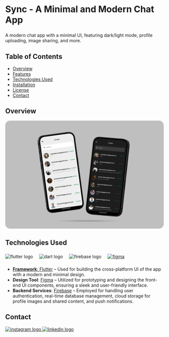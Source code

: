 <h1 align="left">Sync - A Minimal and Modern Chat App</h1>

###

<p align="left">A modern chat app with a minimal UI, featuring dark/light mode, profile uploading, image sharing, and more.</p>

###

## Table of Contents
- [Overview](#overview)
- [Features](#features)
- [Technologies Used](#technologies-used)
- [Installation](#installation)
- [License](#license)
- [Contact](#contact)

## Overview
<img src="sync-mockup.jpg" alt="My Project Logo" style="border-radius: 15px;">

## Technologies Used

###

<div align="left">
  <img src="https://cdn.jsdelivr.net/gh/devicons/devicon/icons/flutter/flutter-original.svg" height="40" alt="flutter logo"  />
  <img width="12" />
  <img src="https://cdn.jsdelivr.net/gh/devicons/devicon/icons/dart/dart-original.svg" height="40" alt="dart logo"  />
  <img width="12" />
  <img src="https://cdn.jsdelivr.net/gh/devicons/devicon/icons/firebase/firebase-plain.svg" height="40" alt="firebase logo"  />
  <img width="12" />
  <a href="https://www.figma.com/" target="_blank" rel="noreferrer"> <img src="https://www.vectorlogo.zone/logos/figma/figma-icon.svg" alt="figma" width="40" height="40"/>
</div>

###

- **Framework**: [Flutter](https://flutter.dev/) – Used for building the cross-platform UI of the app with a modern and minimal design.
- **Design Tool**: [Figma](https://www.figma.com/) – Utilized for prototyping and designing the front-end UI components, ensuring a sleek and user-friendly interface.
- **Backend Services**: [Firebase](https://firebase.google.com/) – Employed for handling user authentication, real-time database management, cloud storage for profile images and shared content, and push notifications.

###


## Contact

<div align="left">
  <a href="https://www.instagram.com/jakov_spirovski/" target="_blank">
    <img src="https://raw.githubusercontent.com/maurodesouza/profile-readme-generator/master/src/assets/icons/social/instagram/default.svg" width="52" height="40" alt="instagram logo"  />
  </a>
  <a href="https://www.linkedin.com/in/jakov-spirovski-9368a8334/" target="_blank">
    <img src="https://raw.githubusercontent.com/maurodesouza/profile-readme-generator/master/src/assets/icons/social/linkedin/default.svg" width="52" height="40" alt="linkedin logo"  />
  </a>
</div>
